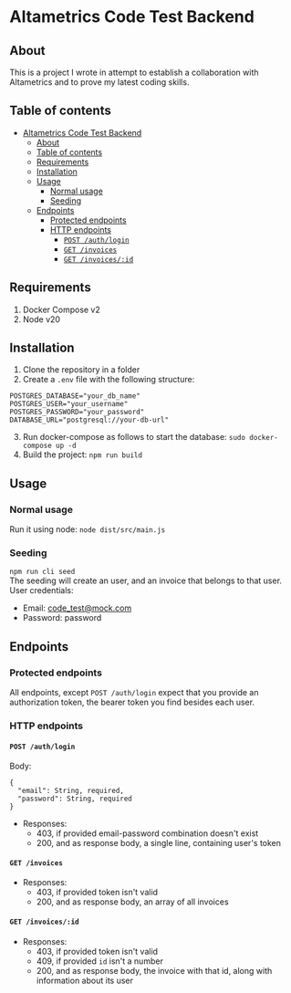 # Altametrics Code Test Backend

## About
This is a project I wrote in attempt to establish a collaboration with Altametrics and to prove my latest coding skills.

## Table of contents
- [Altametrics Code Test Backend](#altametrics-code-test-backend)
	- [About](#about)
	- [Table of contents](#table-of-contents)
	- [Requirements](#requirements)
	- [Installation](#installation)
	- [Usage](#usage)
		- [Normal usage](#normal-usage)
		- [Seeding](#seeding)
	- [Endpoints](#endpoints)
		- [Protected endpoints](#protected-endpoints)
		- [HTTP endpoints](#http-endpoints)
			- [`POST /auth/login`](#post-authlogin)
			- [`GET /invoices`](#get-invoices)
			- [`GET /invoices/:id`](#get-invoicesid)

## Requirements
1. Docker Compose v2
2. Node v20

## Installation
1. Clone the repository in a folder
2. Create a `.env` file with the following structure:
```
POSTGRES_DATABASE="your_db_name"
POSTGRES_USER="your_username"
POSTGRES_PASSWORD="your_password"
DATABASE_URL="postgresql://your-db-url"
```
3. Run docker-compose as follows to start the database:
`sudo docker-compose up -d`
4. Build the project:
`npm run build`

## Usage
### Normal usage
Run it using node:
`node dist/src/main.js`  
### Seeding
`npm run cli seed`  
The seeding will create an user, and an invoice that belongs to that user.  
User credentials:
- Email: code_test@mock.com
- Password: password

## Endpoints
### Protected endpoints
All endpoints, except `POST /auth/login` expect that you provide an authorization token, the bearer token you find besides each user.
### HTTP endpoints  
####  `POST /auth/login`  
  Body:
  ```
  {
	"email": String, required,
	"password": String, required
  }
  ```  
  - Responses:  
    - 403, if provided email-password combination doesn't exist
    - 200, and as response body, a single line, containing user's token  

#### `GET /invoices` 
  - Responses:  
    - 403, if provided token isn't valid
    - 200, and as response body, an array of all invoices

#### `GET /invoices/:id` 
  - Responses:  
    - 403, if provided token isn't valid  
    - 409, if provided `id` isn't a number  
    - 200, and as response body, the invoice with that id, along with information about its user